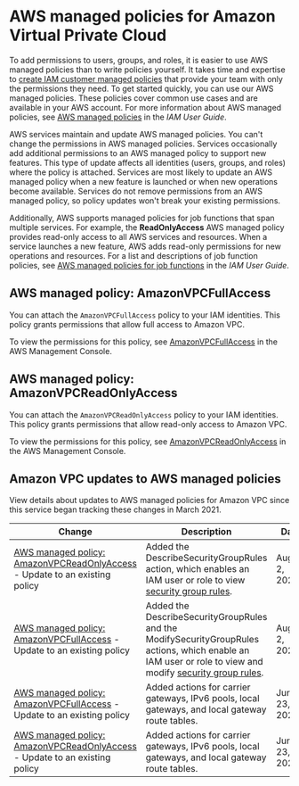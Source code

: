 # AWS managed policies for Amazon Virtual Private Cloud<a name="security-iam-awsmanpol"></a>

To add permissions to users, groups, and roles, it is easier to use AWS managed policies than to write policies yourself\. It takes time and expertise to [create IAM customer managed policies](https://docs.aws.amazon.com/IAM/latest/UserGuide/access_policies_create-console.html) that provide your team with only the permissions they need\. To get started quickly, you can use our AWS managed policies\. These policies cover common use cases and are available in your AWS account\. For more information about AWS managed policies, see [AWS managed policies](https://docs.aws.amazon.com/IAM/latest/UserGuide/access_policies_managed-vs-inline.html#aws-managed-policies) in the *IAM User Guide*\.

AWS services maintain and update AWS managed policies\. You can't change the permissions in AWS managed policies\. Services occasionally add additional permissions to an AWS managed policy to support new features\. This type of update affects all identities \(users, groups, and roles\) where the policy is attached\. Services are most likely to update an AWS managed policy when a new feature is launched or when new operations become available\. Services do not remove permissions from an AWS managed policy, so policy updates won't break your existing permissions\.

Additionally, AWS supports managed policies for job functions that span multiple services\. For example, the **ReadOnlyAccess** AWS managed policy provides read\-only access to all AWS services and resources\. When a service launches a new feature, AWS adds read\-only permissions for new operations and resources\. For a list and descriptions of job function policies, see [AWS managed policies for job functions](https://docs.aws.amazon.com/IAM/latest/UserGuide/access_policies_job-functions.html) in the *IAM User Guide*\.

## AWS managed policy: AmazonVPCFullAccess<a name="security-iam-awsmanpol-AmazonVPCFullAccess"></a>

You can attach the `AmazonVPCFullAccess` policy to your IAM identities\. This policy grants permissions that allow full access to Amazon VPC\.

To view the permissions for this policy, see [AmazonVPCFullAccess](https://console.aws.amazon.com/iam/home#/policies/arn:aws:iam::aws:policy/AmazonVPCFullAccess) in the AWS Management Console\.

## AWS managed policy: AmazonVPCReadOnlyAccess<a name="security-iam-awsmanpol-AmazonVPCReadOnlyAccess"></a>

You can attach the `AmazonVPCReadOnlyAccess` policy to your IAM identities\. This policy grants permissions that allow read\-only access to Amazon VPC\.

To view the permissions for this policy, see [AmazonVPCReadOnlyAccess](https://console.aws.amazon.com/iam/home#/policies/arn:aws:iam::aws:policy/AmazonVPCReadOnlyAccess) in the AWS Management Console\.

## Amazon VPC updates to AWS managed policies<a name="security-iam-awsmanpol-updates"></a>

View details about updates to AWS managed policies for Amazon VPC since this service began tracking these changes in March 2021\.


| Change | Description | Date | 
| --- | --- | --- | 
| [AWS managed policy: AmazonVPCReadOnlyAccess](#security-iam-awsmanpol-AmazonVPCReadOnlyAccess) \- Update to an existing policy | Added the DescribeSecurityGroupRules action, which enables an IAM user or role to view [security group rules](https://docs.aws.amazon.com/AWSEC2/latest/UserGuide/security-group-rules.html)\. | August 2, 2021 | 
| [AWS managed policy: AmazonVPCFullAccess](#security-iam-awsmanpol-AmazonVPCFullAccess) \- Update to an existing policy | Added the DescribeSecurityGroupRules and the ModifySecurityGroupRules actions, which enable an IAM user or role to view and modify [security group rules](https://docs.aws.amazon.com/AWSEC2/latest/UserGuide/security-group-rules.html)\. | August 2, 2021 | 
| [AWS managed policy: AmazonVPCFullAccess](#security-iam-awsmanpol-AmazonVPCFullAccess) \- Update to an existing policy | Added actions for carrier gateways, IPv6 pools, local gateways, and local gateway route tables\. | June 23, 2021 | 
| [AWS managed policy: AmazonVPCReadOnlyAccess](#security-iam-awsmanpol-AmazonVPCReadOnlyAccess) \- Update to an existing policy | Added actions for carrier gateways, IPv6 pools, local gateways, and local gateway route tables\. | June 23, 2021 | 
